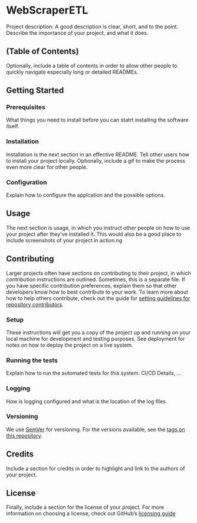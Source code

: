 # WebScraperETL
Project description: A good description is clear, short, and to the point. Describe the importance of your project, and what it does.

## (Table of Contents)
Optionally, include a table of contents in order to allow other people to quickly navigate especially long or detailed READMEs.

## Getting Started
### Prerequisites
What things you need to install before you can statrt installing the software itself.

### Installation
Installation is the next section in an effective README. Tell other users how to install your project locally. Optionally, include a gif to make the process even more clear for other people.

### Configuration
Explain how to configure the applcation and the possible options.

## Usage
The next section is usage, in which you instruct other people on how to use your project after they’ve installed it. This would also be a good place to include screenshots of your project in action.ng

## Contributing
Larger projects often have sections on contributing to their project, in which contribution instructions are outlined. Sometimes, this is a separate file. If you have specific contribution preferences, explain them so that other developers know how to best contribute to your work. To learn more about how to help others contribute, check out the guide for [setting guidelines for repository contributors](https://help.github.com/articles/setting-guidelines-for-repository-contributors/).

### Setup
These instructions will get you a copy of the project up and running on your local machine for development and testing purposes. See deployment for notes on how to deploy the project on a live system.

### Running the tests
Explain how to run the automated tests for this system. CI/CD Details, ...

### Logging
How is logging configured and what is the location of the log files

### Versioning
We use [SemVer](http://semver.org/) for versioning. For the versions available, see the [tags on this repository](https://github.com/your/project/tags). 

## Credits
Include a section for credits in order to highlight and link to the authors of your project.

## License
Finally, include a section for the license of your project. For more information on choosing a license, check out GitHub’s [licensing guide](https://choosealicense.com/)
